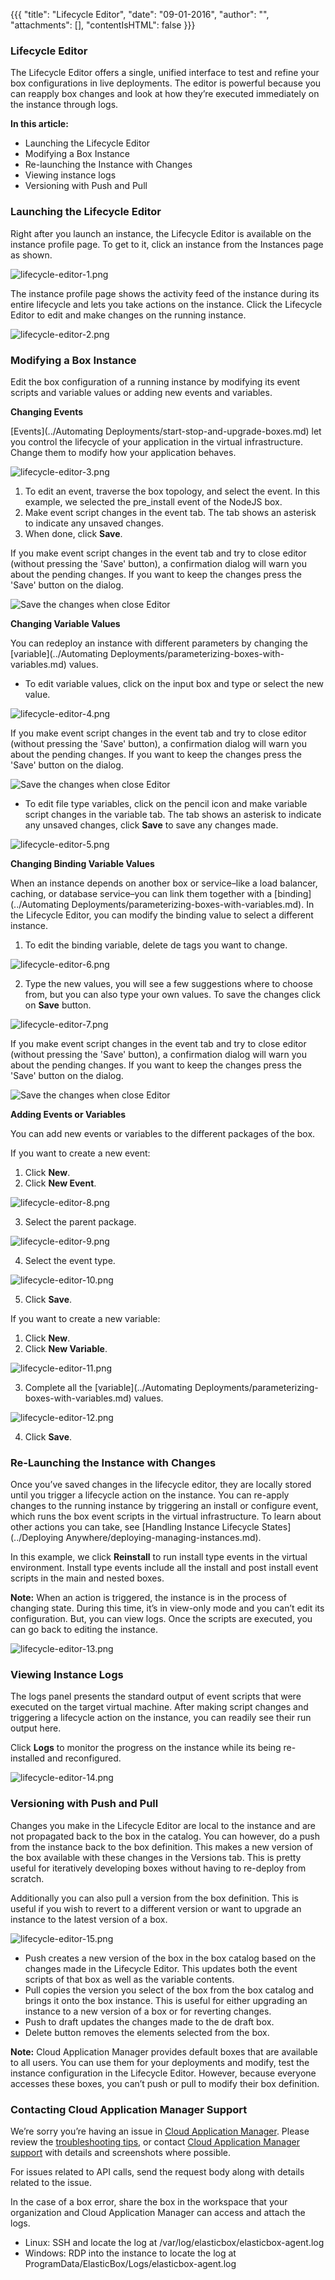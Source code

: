 {{{
"title": "Lifecycle Editor",
"date": "09-01-2016",
"author": "",
"attachments": [],
"contentIsHTML": false
}}}

### Lifecycle Editor

The Lifecycle Editor offers a single, unified interface to test and refine your box configurations in live deployments. The editor is powerful because you can reapply box changes and look at how they’re executed immediately on the instance through logs.

**In this article:**

* Launching the Lifecycle Editor
* Modifying a Box Instance
* Re-launching the Instance with Changes
* Viewing instance logs
* Versioning with Push and Pull

### Launching the Lifecycle Editor

Right after you launch an instance, the Lifecycle Editor is available on the instance profile page. To get to it, click an instance from the Instances page as shown.

![lifecycle-editor-1.png](../../images/cloud-application-manager/lifecycle-editor-1.png)

The instance profile page shows the activity feed of the instance during its entire lifecycle and lets you take actions on the instance. Click the Lifecycle Editor to edit and make changes on the running instance.

![lifecycle-editor-2.png](../../images/cloud-application-manager/lifecycle-editor-2.png)

### Modifying a Box Instance

Edit the box configuration of a running instance by modifying its event scripts and variable values or adding new events and variables.

**Changing Events**

[Events](../Automating Deployments/start-stop-and-upgrade-boxes.md) let you control the lifecycle of your application in the virtual infrastructure. Change them to modify how your application behaves.

![lifecycle-editor-3.png](../../images/cloud-application-manager/lifecycle-editor-3.png)

1. To edit an event, traverse the box topology, and select the event. In this example, we selected the pre_install event of the NodeJS box.
2. Make event script changes in the event tab. The tab shows an asterisk to indicate any unsaved changes.
3. When done, click **Save**.

If you make event script changes in the event tab and try to close editor (without pressing the 'Save' button), a confirmation dialog will warn you about the pending changes. If you want to keep the changes press the 'Save' button on the dialog.

![Save the changes when close Editor](../../images/cloud-application-manager/lifecycle-editor-3-1.png)

**Changing Variable Values**

You can redeploy an instance with different parameters by changing the [variable](../Automating Deployments/parameterizing-boxes-with-variables.md) values.

* To edit variable values, click on the input box and type or select the new value.

![lifecycle-editor-4.png](../../images/cloud-application-manager/lifecycle-editor-4.png)

If you make event script changes in the event tab and try to close editor (without pressing the 'Save' button), a confirmation dialog will warn you about the pending changes. If you want to keep the changes press the 'Save' button on the dialog.

![Save the changes when close Editor](../../images/cloud-application-manager/lifecycle-editor-4-1.png)

* To edit file type variables, click on the pencil icon and make variable script changes in the variable tab. The tab shows an asterisk to indicate any unsaved changes, click **Save** to save any changes made.

![lifecycle-editor-5.png](../../images/cloud-application-manager/lifecycle-editor-5.png)

**Changing Binding Variable Values**

When an instance depends on another box or service–like a load balancer, caching, or database service–you can link them together with a [binding](../Automating Deployments/parameterizing-boxes-with-variables.md). In the Lifecycle Editor, you can modify the binding value to select a different instance.

1. To edit the binding variable, delete de tags you want to change.

![lifecycle-editor-6.png](../../images/cloud-application-manager/lifecycle-editor-6.png)

2. Type the new values, you will see a few suggestions where to choose from, but you can also type your own values. To save the changes click on **Save** button.

![lifecycle-editor-7.png](../../images/cloud-application-manager/lifecycle-editor-7.png)

If you make event script changes in the event tab and try to close editor (without pressing the 'Save' button), a confirmation dialog will warn you about the pending changes. If you want to keep the changes press the 'Save' button on the dialog.

![Save the changes when close Editor](../../images/cloud-application-manager/lifecycle-editor-7-1.png)

**Adding Events or Variables**

You can add new events or variables to the different packages of the box.

If you want to create a new event:

1. Click **New**.
2. Click **New Event**.

![lifecycle-editor-8.png](../../images/cloud-application-manager/lifecycle-editor-8.png)

3. Select the parent package.

![lifecycle-editor-9.png](../../images/cloud-application-manager/lifecycle-editor-9.png)

4. Select the event type.

![lifecycle-editor-10.png](../../images/cloud-application-manager/lifecycle-editor-10.png)

5. Click **Save**.

If you want to create a new variable:

1. Click **New**.
2. Click **New Variable**.

![lifecycle-editor-11.png](../../images/cloud-application-manager/lifecycle-editor-11.png)

3. Complete all the [variable](../Automating Deployments/parameterizing-boxes-with-variables.md) values.

![lifecycle-editor-12.png](../../images/cloud-application-manager/lifecycle-editor-12.png)

4. Click **Save**.

### Re-Launching the Instance with Changes

Once you’ve saved changes in the lifecycle editor, they are locally stored until you trigger a lifecycle action on the instance. You can re-apply changes to the running instance by triggering an install or configure event, which runs the box event scripts in the virtual infrastructure. To learn about other actions you can take, see [Handling Instance Lifecycle States](../Deploying Anywhere/deploying-managing-instances.md).

In this example, we click **Reinstall** to run install type events in the virtual environment. Install type events include all the install and post install event scripts in the main and nested boxes.

**Note:** When an action is triggered, the instance is in the process of changing state. During this time, it’s in view-only mode and you can’t edit its configuration. But, you can view logs. Once the scripts are executed, you can go back to editing the instance.

![lifecycle-editor-13.png](../../images/cloud-application-manager/lifecycle-editor-13.png)

### Viewing Instance Logs

The logs panel presents the standard output of event scripts that were executed on the target virtual machine. After making script changes and triggering a lifecycle action on the instance, you can readily see their run output here.

Click **Logs** to monitor the progress on the instance while its being re-installed and reconfigured.

![lifecycle-editor-14.png](../../images/cloud-application-manager/lifecycle-editor-14.png)

### Versioning with Push and Pull

Changes you make in the Lifecycle Editor are local to the instance and are not propagated back to the box in the catalog. You can however, do a push from the instance back to the box definition. This makes a new version of the box available with these changes in the Versions tab. This is pretty useful for iteratively developing boxes without having to re-deploy from scratch.

Additionally you can also pull a version from the box definition. This is useful if you wish to revert to a different version or want to upgrade an instance to the latest version of a box.

![lifecycle-editor-15.png](../../images/cloud-application-manager/lifecycle-editor-15.png)

* Push creates a new version of the box in the box catalog based on the changes made in the Lifecycle Editor. This updates both the event scripts of that box as well as the variable contents.
* Pull copies the version you select of the box from the box catalog and brings it onto the box instance. This is useful for either upgrading an instance to a new version of a box or for reverting changes.
* Push to draft updates the changes made to the de draft box.
* Delete button removes the elements selected from the box.

**Note:** Cloud Application Manager provides default boxes that are available to all users. You can use them for your deployments and modify, test the instance configuration in the Lifecycle Editor. However, because everyone accesses these boxes, you can’t push or pull to modify their box definition.

### Contacting Cloud Application Manager Support

We’re sorry you’re having an issue in [Cloud Application Manager](https://www.ctl.io/cloud-application-manager/). Please review the [troubleshooting tips](../Troubleshooting/troubleshooting-tips.md), or contact [Cloud Application Manager support](mailto:incident@CenturyLink.com) with details and screenshots where possible.

For issues related to API calls, send the request body along with details related to the issue.

In the case of a box error, share the box in the workspace that your organization and Cloud Application Manager can access and attach the logs.
* Linux: SSH and locate the log at /var/log/elasticbox/elasticbox-agent.log
* Windows: RDP into the instance to locate the log at ProgramData/ElasticBox/Logs/elasticbox-agent.log

